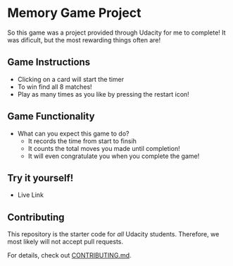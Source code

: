 # Memory Game Project

So this game was a project provided through Udacity for me to complete!  It was dificult, but 
the most rewarding things often are! 

## Game Instructions

* Clicking on a card will start the timer
* To win find all 8 matches!
* Play as many times as you like by pressing the restart icon!

## Game Functionality

* What can you expect this game to do?
    * It records the time from start to finsih
    * It counts the total moves you made until completion!
    * It will even congratulate you when you complete the game!

## Try it yourself!
* Live Link





## Contributing

This repository is the starter code for _all_ Udacity students. Therefore, we most likely will not accept pull requests.

For details, check out [CONTRIBUTING.md](CONTRIBUTING.md).
